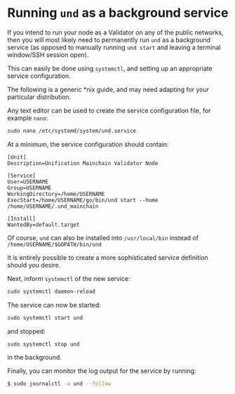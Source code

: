 # Running `und` as a background service

If you intend to run your node as a Validator on any of the public networks, then you will most likely need to permanently run `und` as a background service (as opposed to manually running `und start` and leaving a terminal window/SSH session open).

This can easily be done using `systemctl`, and setting up an appropriate service configuration.

The following is a generic \*nix guide, and may need adapting for your particular distribution.

Any text editor can be used to create the service configuration file, for example `nano`:

```bash
sudo nano /etc/systemd/system/und.service
```

At a minimum, the service configuration should contain:

```
[Unit]
Description=Unification Mainchain Validator Node

[Service]
User=USERNAME
Group=USERNAME
WorkingDirectory=/home/USERNAME
ExecStart=/home/USERNAME/go/bin/und start --home /home/USERNAME/.und_mainchain

[Install]
WantedBy=default.target
```

Of course, `und` can also be installed into `/usr/local/bin` instead of `/home/USERNAME/$GOPATH/bin/und`

It is entirely possible to create a more sophisticated service definition should you desire.

Next, inform `systemctl` of the new service:

```bash
sudo systemctl daemon-reload
```

The service can now be started:

```bash
sudo systemctl start und
```

and stopped:

```bash
sudo systemctl stop und
```

in the background.

Finally, you can monitor the log output for the service by running:

```bash
$ sudo journalctl -u und --follow
```

